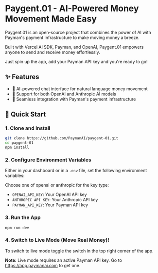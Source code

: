 # Paygent.01 - AI-Powered Money Movement Made Easy

Paygent.01 is an open-source project that combines the power of AI with Payman's payment infrastructure to make moving money a breeze.

Built with Vercel AI SDK, Payman, and OpenAI, Paygent.01 empowers anyone to send and receive money effortlessly.

Just spin up the app, add your Payman API key and you're ready to go!

## ✨ Features

- 🤖 AI-powered chat interface for natural language money movement
- 🔄 Support for both OpenAI and Anthropic AI models
- 💸 Seamless integration with Payman's payment infrastructure

## 🚀 Quick Start

### 1. Clone and Install

```bash
git clone https://github.com/PaymanAI/paygent-01.git
cd paygent-01
npm install
```

### 2. Configure Environment Variables

Either in your dashboard or in a `.env` file, set the following environment variables:

Choose one of openai or anthropic for the key type:

- `OPENAI_API_KEY`: Your OpenAI API key
- `ANTHROPIC_API_KEY`: Your Anthropic API key
- `PAYMAN_API_KEY`: Your Payman API key

### 3. Run the App

```bash
npm run dev
```

### 4. Switch to Live Mode (Move Real Money)!

To switch to live mode toggle the switch in the top right corner of the app.

**Note:** Live mode requires an active Payman API key. Go to https://app.paymanai.com to get one.


